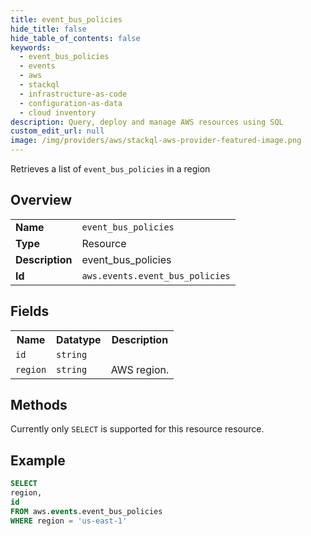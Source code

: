 ```yaml
---
title: event_bus_policies
hide_title: false
hide_table_of_contents: false
keywords:
  - event_bus_policies
  - events
  - aws
  - stackql
  - infrastructure-as-code
  - configuration-as-data
  - cloud inventory
description: Query, deploy and manage AWS resources using SQL
custom_edit_url: null
image: /img/providers/aws/stackql-aws-provider-featured-image.png
---
```

Retrieves a list of <code>event_bus_policies</code> in a region

## Overview
<table><tbody>
<tr><td><b>Name</b></td><td><code>event_bus_policies</code></td></tr>
<tr><td><b>Type</b></td><td>Resource</td></tr>
<tr><td><b>Description</b></td><td>event_bus_policies</td></tr>
<tr><td><b>Id</b></td><td><code>aws.events.event_bus_policies</code></td></tr>
</tbody></table>

## Fields
<table><tbody>
<tr><th>Name</th><th>Datatype</th><th>Description</th></tr>
<tr><td><code>id</code></td><td><code>string</code></td><td></td></tr>
<tr><td><code>region</code></td><td><code>string</code></td><td>AWS region.</td></tr>

</tbody></table>

## Methods
Currently only <code>SELECT</code> is supported for this resource resource.





## Example
```sql
SELECT
region,
id
FROM aws.events.event_bus_policies
WHERE region = 'us-east-1'
```
